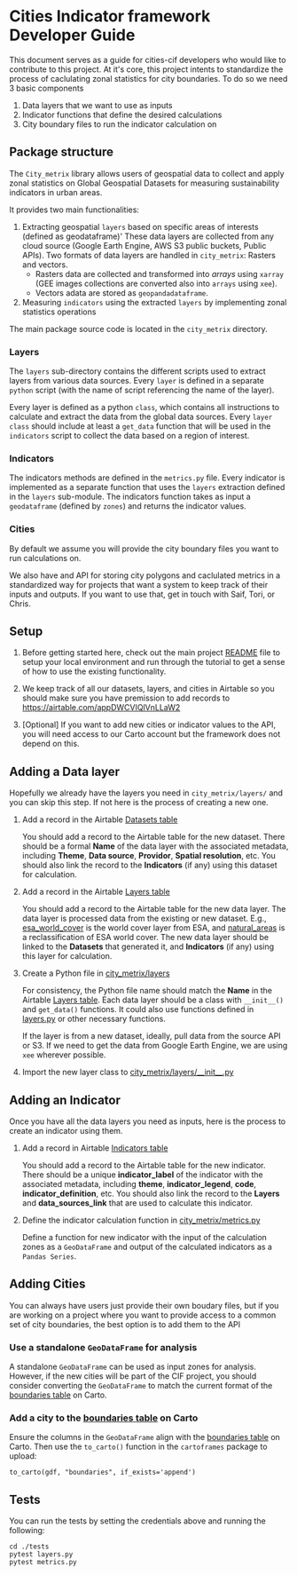 # Cities Indicator framework Developer Guide
This document serves as a guide for cities-cif developers who would like to contribute to this project. At it's core, this project intents to standardize the process of caclulating zonal statistics for city boundaries. To do so we need 3 basic components
 1. Data layers that we want to use as inputs
 2. Indicator functions that define the desired calculations
 3. City boundary files to run the indicator calculation on

## Package structure

The `City_metrix` library allows users of geospatial data to collect and apply zonal statistics on Global Geospatial Datasets for measuring sustainability indicators in urban areas.

It provides two main functionalities:
1. Extracting geospatial `layers` based on specific areas of interests (defined as geodataframe)' These data layers are collected from any cloud source (Google Earth Engine, AWS S3 public buckets, Public APIs). Two formats of data layers are handled in `city_metrix`: Rasters and vectors. 
    - Rasters data are collected and transformed into _arrays_ using `xarray` (GEE images collections are converted also into `arrays` using `xee`).
    - Vectors adata are stored as `geopandadataframe`.  
2. Measuring `indicators` using the extracted `layers` by implementing zonal statistics operations 

The main package source code is located in the `city_metrix` directory.

### Layers
The `layers` sub-directory contains the different scripts used to extract layers from various data sources. Every `layer` is defined in a separate `python` script (with the name of script referencing the name of the layer). 

Every layer is defined as a python `class`, which contains all instructions to calculate and extract the data from the global data sources. Every `layer class` should include at least a `get_data` function that will be used in the `indicators` script to collect the data based on a region of interest.

### Indicators

The indicators methods are defined in the `metrics.py` file. Every indicator is implemented as a separate function that uses the `layers` extraction defined in the `layers` sub-module.
The indicators function takes as input a `geodataframe` (defined by `zones`) and returns the indicator values.

### Cities
By default we assume you will provide the city boundary files you want to run calculations on. 

We also have and API for storing city polygons and caclulated metrics in a standardized way for projects that want a system to keep track of their inputs and outputs. If you want to use that, get in touch with Saif, Tori, or Chris.

## Setup

1. Before getting started here, check out the main project [README](../README.md) file to setup your local environment and run through the tutorial to get a sense of how to use the existing functionality.

2. We keep track of all our datasets, layers, and cities in Airtable so you should make sure you have premission to add records to https://airtable.com/appDWCVIQlVnLLaW2

3. [Optional] If you want to add new cities or indicator values to the API, you will need access to our Carto account but the framework does not depend on this.


## Adding a Data layer
Hopefully we already have the layers you need in `city_metrix/layers/` and you can skip this step. If not here is the process of creating a new one.

1. Add a record in the Airtable [Datasets table](https://airtable.com/appDWCVIQlVnLLaW2/tblYpXsxxuaOk3PaZ/viwpdlQcUxqxP6R2s?blocks=hide)

    You should add a record to the Airtable table for the new dataset. There should be a formal **Name** of the data layer with the associated metadata, including **Theme**, **Data source**, **Providor**, **Spatial resolution**, etc. You should also link the record to the **Indicators** (if any) using this dataset for calculation.

2. Add a record in the Airtable [Layers table](https://airtable.com/appDWCVIQlVnLLaW2/tblS72ZH2EKJ3hy61/viw1IM6ZT6VoHSgBU?blocks=hide)

    You should add a record to the Airtable table for the new data layer. The data layer is processed data from the existing or new dataset. E.g., [esa_world_cover](../city_metrix/layers/esa_world_cover.py) is the world cover layer from ESA, and [natural_areas](../city_metrix/layers/natural_areas.py) is a reclassification of ESA world cover. The new data layer should be linked to the **Datasets** that generated it, and **Indicators** (if any) using this layer for calculation.

3. Create a Python file in [city_metrix/layers](../city_metrix/layers)

    For consistency, the Python file name should match the **Name** in the Airtable [Layers table](https://airtable.com/appDWCVIQlVnLLaW2/tblS72ZH2EKJ3hy61/viw1IM6ZT6VoHSgBU?blocks=hide). Each data layer should be a class with `__init__()` and `get_data()` functions. It could also use functions defined in [layers.py](../city_metrix/layers/layer.py) or other necessary functions.

    If the layer is from a new dataset, ideally, pull data from the source API or S3. If we need to get the data from Google Earth Engine, we are using `xee` wherever possible. 

4. Import the new layer class to [city_metrix/layers/\_\_init\_\_.py](../city_metrix/layers/__init__.py)


## Adding an Indicator
Once you have all the data layers you need as inputs, here is the process to create an indicator using them.

1. Add a record in Airtable [Indicators table](https://airtable.com/appDWCVIQlVnLLaW2/tblWcJ2qqGCFakVdF/viwM0Ckgctf3fPkn9?blocks=hide)

    You should add a record to the Airtable table for the new indicator. There should be a unique **indicator_label** of the indicator with the associated metadata, including **theme**, **indicator_legend**, **code**, **indicator_definition**, etc. You should also link the record to the **Layers** and **data_sources_link** that are used to calculate this indicator.

2. Define the indicator calculation function in [city_metrix/metrics.py](../city_metrix/metrics.py)

    Define a function for new indicator with the input of the calculation zones as a `GeoDataFrame` and output of the calculated indicators as a `Pandas Series`.


## Adding Cities
You can always have users just provide their own boudary files, but if you are working on a project where you want to provide access to a common set of city boundaries, the best option is to add them to the API

### Use a standalone `GeoDataFrame` for analysis
    
A standalone `GeoDataFrame` can be used as input zones for analysis. However, if the new cities will be part of the CIF project, you should consider converting the `GeoDataFrame` to match the current format of the [boundaries table](https://resourcewatch.carto.com/u/wri-cities/tables/boundaries/public?redirected=true) on Carto.

### Add a city to the [boundaries table](https://resourcewatch.carto.com/u/wri-cities/tables/boundaries/public?redirected=true) on Carto

Ensure the columns in the `GeoDataFrame` align with the [boundaries table](https://resourcewatch.carto.com/u/wri-cities/tables/boundaries/public?redirected=true) on Carto. Then use the `to_carto()` function in the `cartoframes` package to upload: 

```to_carto(gdf, "boundaries", if_exists='append')```


## Tests
You can run the tests by setting the credentials above and running the following:

```
cd ./tests
pytest layers.py
pytest metrics.py
```
